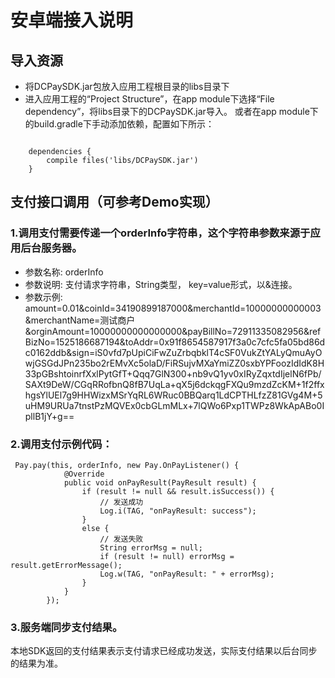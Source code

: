 # 安卓端接入说明

## 导入资源
-	将DCPaySDK.jar包放入应用工程根目录的libs目录下
-	进入应用工程的“Project Structure”，在app module下选择“File dependency”，将libs目录下的DCPaySDK.jar导入。
    或者在app module下的build.gradle下手动添加依赖，配置如下所示：
```

    dependencies {
        compile files('libs/DCPaySDK.jar')
    }
```
## 支付接口调用（可参考Demo实现）
###  1.调用支付需要传递一个orderInfo字符串，这个字符串参数来源于应用后台服务器。
*   参数名称:   orderInfo
*   参数说明:   支付请求字符串，String类型， key=value形式，以&连接。
*   参数示例:   amount=0.01&coinId=34190899187000&merchantId=10000000000003&merchantName=测试商户&orginAmount=10000000000000000&payBillNo=72911335082956&refBizNo=1525186687194&toAddr=0x91f8654587917f3a0c7cfc5fa05bd86dc0162ddb&sign=iS0vfd7pUpiCiFwZuZrbqbklT4cSF0VukZtYALyQmuAyOwjGSGdJPn235bo2rEMvXc5olaD/FiRSujvMXaYmiZZ0sxbYPFoozIdIdK8H33pGBshtoinrfXxlPytGfT+Qqq7GlN300+nb9vQ1yv0xIRyZqxtdIjelN6fPb/SAXt9DeW/CGqRRofbnQ8fB7UqLa+qX5j6dckqgFXQu9mzdZcKM+1f2ffxhgsYlUEl7g9HHWizxMSrYqRL6WRuc0BBQarq1LdCPTHLfzZ81GVg4M+5uHM9URUa7tnstPzMQVEx0cbGLmMLx+7lQWo6Pxp1TWPz8WkApABo0IpllB1jY+g==
###  2.调用支付示例代码：
```
 Pay.pay(this, orderInfo, new Pay.OnPayListener() {
            @Override
            public void onPayResult(PayResult result) {
                if (result != null && result.isSuccess()) {
                    // 发送成功
                    Log.i(TAG, "onPayResult: success");
                }
                else {
                    // 发送失败
                    String errorMsg = null;
                    if (result != null) errorMsg = result.getErrorMessage();
                    Log.w(TAG, "onPayResult: " + errorMsg);
                }
            }
        });
```
### 3.服务端同步支付结果。
本地SDK返回的支付结果表示支付请求已经成功发送，实际支付结果以后台同步的结果为准。

